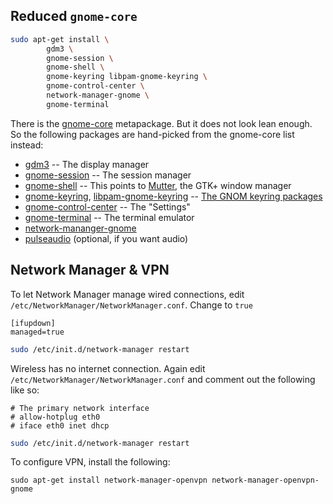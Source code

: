 ## Reduced `gnome-core`

```bash
sudo apt-get install \
        gdm3 \
        gnome-session \
        gnome-shell \
        gnome-keyring libpam-gnome-keyring \
        gnome-control-center \
        network-manager-gnome \
        gnome-terminal
```

There is the [gnome-core](https://packages.debian.org/stretch/gnome-core) metapackage. But it does not look lean enough. So the following packages are hand-picked from the gnome-core list instead:

* [gdm3](https://packages.debian.org/stretch/gdm3) -- The display manager
* [gnome-session](https://packages.debian.org/stretch/gnome-session) -- The session manager
* [gnome-shell](https://packages.debian.org/stretch/gnome-shell) -- This points to [Mutter](https://packages.debian.org/stretch/mutter), the GTK+ window manager
* [gnome-keyring](https://packages.debian.org/stretch/gnome-keyring), [libpam-gnome-keyring](https://packages.debian.org/stretch/libpam-gnome-keyring) -- [The GNOM keyring packages](https://wiki.archlinux.org/index.php/GNOME/Keyring)
* [gnome-control-center](https://packages.debian.org/stretch/gnome-control-center) -- The "Settings"
* [gnome-terminal](https://packages.debian.org/stretch/gnome-terminal) -- The terminal emulator
* [network-mananger-gnome](https://packages.debian.org/stretch/network-manager-gnome)
* [pulseaudio](https://packages.debian.org/stretch/pulseaudio) (optional, if you want audio)

## Network Manager & VPN

To let Network Manager manage wired connections, edit `/etc/NetworkManager/NetworkManager.conf`. Change to `true`
```
[ifupdown]
managed=true
```
```bash
sudo /etc/init.d/network-manager restart
```

Wireless has no internet connection. Again edit `/etc/NetworkManager/NetworkManager.conf` and comment out the following like so:
```
# The primary network interface
# allow-hotplug eth0
# iface eth0 inet dhcp
```
```bash
sudo /etc/init.d/network-manager restart
```

To configure VPN, install the following:

`sudo apt-get install network-manager-openvpn network-manager-openvpn-gnome`
